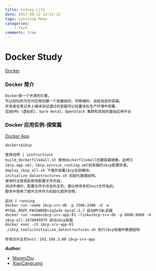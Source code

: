 ```yaml
---
title: Coding Life
date: 2017-08-12 14:31:23
tags: Learning Memo
categories: 
    - Tech
comments: true
---
```


# Docker Study

[Docker][lnk_Docker]

### Docker 简介

```
Docker是一个开源的引擎，
可以轻松的为任何应用创建一个轻量级的、可移植的、自给自足的容器。
开发者在笔记本上编译测试通过的容器可以批量地在生产环境中部署，
包括VMs（虚拟机）、bare metal、OpenStack 集群和其他的基础应用平台
```

<!--more-->

### Docker 应用实例-探索篇

[Docker App][lnk_DockerApp]

```
dockers4ibcp

使用说明 | instructions
build_dockerfile4all.sh 使用dockerfile4all创建容器镜像，且拷贝ibcp.app.xml，ibcp.service_routing.xml到容器的ibcp配置目录。
deploy_ibcp_all.sh 下载并部署ibcp全部模块。
initialize_datastructures.sh 初始化数据结构。
使用时注意提前修改配置文件内容。
测试环境时，配置文件中涉及的主机，建议修改本机host文件指向。
脚本中使用了额外文件作为初始化顺序说明。

启动 | running
docker run –name ibcp-srv-db -p 3306:3306 -d -e MYSQL_ROOT_PASSWORD=1q2w3e mysql:5.7 启动MYSQL容器
docker run –name=ibcp-srv-app-01 –link=ibcp-srv-db -p 8080:8080 -d ibcp-all:1476945979 启动ibcp容器
docker exec -it ibcp-srv-app-01 ./ibcp_tools/initialize_datastructures.sh 执行ibcp容器中数据结构

修改访问主机host：192.168.3.60 ibcp-srv-app
```

***Author:***
+ [NiurenZhu][lnk_NiurenZhu]
+ [XiaoCangcang][lnk_XiaoCangcang]

[lnk_Docker]: https://hub.docker.com/ "Docker"
[lnk_DockerApp]: https://github.com/cyitianyou/dockers4ibcp "Docker App"
[lnk_NiurenZhu]: https://github.com/NiurenZhu "NiurenZhu"
[lnk_XiaoCangcang]: https://github.com/cyitianyou "XiaoCangcang"
